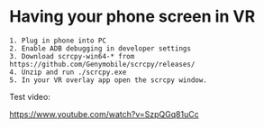 # Having your phone screen in VR

	1. Plug in phone into PC
	2. Enable ADB debugging in developer settings
	3. Download scrcpy-win64-* from https://github.com/Genymobile/scrcpy/releases/
	4. Unzip and run ./scrcpy.exe
	5. In your VR overlay app open the scrcpy window.


Test video:

https://www.youtube.com/watch?v=SzpQGq81uCc